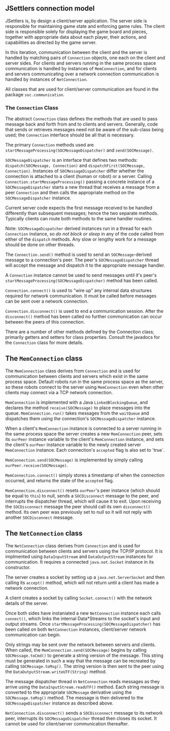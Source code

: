 #
## JSettlers connection model

JSettlers is, by design a client/server application. The server side is responsible for maintaining game state and enforcing game rules. The client side is responsible solely for displaying the game board and pieces, together with appropriate data about each player, their actions, and capabilities as directed by the game server.

In this iteration, communication between the client and the server is handled by matching pairs of `Connection` objects, one each on the client and server sides. For clients and servers running in the same process space communication is handled by instances of `MemConnection`, and for clients and servers communicating over a network connection communication is handled by instances of `NetConnection`. 

All classes that are used for client/server communication are found in the package `soc.communication`.

### The `Connection` Class

The abstract `Connection` class defines the methods that are used to pass message back and forth from and to clients and servers. Generally, code that sends or retrieves messages need not be aware of the sub-class being used; the `Connection`
interface should be all that is necessary.
 
 The primary `Connection` methods used are `startMessageProcessing(SOCMessageDispatcher)` and `send(SOCMessage)`. 
 
 `SOCMessageDispatcher` is an interface that defines two methods: `dispatch(SOCMessage, Connection)` and `dispatchFirst(SOCMessage, Connection)`. Instances of `SOCMessageDispatcher` differ whether the connection is attached to a client (human or robot) or a server. Calling `Connection.startMessageProcessing()` passing a concrete instance of a `SOCMessageDispatcher` starts a new thread that receives a message from a peer `Connection` and then calls the appropriate method on the `SOCMessageDispatcher` instance.
 
 Current server code expects the first message received to be handled differently than subsequent messages; hence the two separate methods. Typically clients can route both methods to the same handler routines.
 
 Note: `SOCMessageDispatcher` derived instances run in a thread for each `Connection` instance, so _do not block or sleep_ in any of the code called from either of the `dispatch` methods. Any slow or lengthy work for a message should be done on other threads.
  
 The `Connection.send()` method is used to send an `SOCMessage`-derived message to a connection's peer. The peer's `SOCMessageDispatcher` thread will accept the message and dispatch it to the appropriate message handler.
 
 A `Connection` instance cannot be used to send messages until it's peer's `startMessageProcessing(SOCMessageDispatcher)` method has been called.
 
 `Connection.connect()` is used to "wire up" any internal data structures required for network communication. It must be called before messages can be sent over a network connection.
 
 `Connection.disconnect()` is used to end a communication session. After the `disconnect()` method has been called no further communication can occur between the peers of this connection.
 
 There are a number of other methods defined by the Connection class; primarily getters and setters for class properties. Consult the javadocs for the `Connection` class for more details.

## The `MemConnection` class

The `MemConnection` class derives from `Connection` and is used for communication between clients and servers which exist in the same process space. Default robots run in the same process space as the server, so these robots connect to the server using `MemConnection` even when other clients may connect via a TCP network connection.

`MemConnection` is implemented with a Java `LinkedBlockingQueue`, and declares the method `receive(SOCMessage)` to place messages into the queue. `MemConnection.run()` takes messages from the `waitQueue` and dispatches them using the connection's `SOCMessageDispatcher` instance.

When a client's `MemConnection` instance is connected to a server running in the same process space the server creates a new `MemConnection` peer, sets its `ourPeer` instance variable to the client's `MemConnection` instance, and sets the client's `ourPeer` instance variable to the newly created server `MemConnection` instance. Each connection's `accepted` flag is also set to 'true`.

`MemConnection.send(SOCMessage)` is implemented by simply calling `ourPeer.receive(SOCMessage)`.

`MemConnection.connect()` simply stores a timestamp of when the connection occurred, and returns the state of the `accepted` flag.

`MemConnection.disconnect()` resets `ourPeer`'s peer instance (which should be equal to `this`) to null, sends a `SOCDisconnect` message to the peer, and interrupts the dispatcher thread, which will cause it to exit. Upon receiving the `SOCDisconnect` message the peer should call its own `disconnect()` method. Its own peer was previously set to null so it will not reply with another `SOCDisconnect` message.

## The `NetConnection` class

The `NetConnection` class derives from `Connection` and is used for communication between clients and servers using the TCP/IP protocol. It is implmented using `DataInputStream` and `DataOutputStream` instances for communication. It requires a connected `java.net.Socket` instance in its constructor. 

The server creates a socket by setting up a `java.net.ServerSocket` and then calling its `accept()` method, which will not return until a client has  made a network connection.

A client creates a socket by calling `Socket.connect()` with the network details of the server.

Once both sides have instaniated a new `NetConnection` instance each calls `connect()`, which links the internal Data*Streams to the socket's input and output streams. Once `startMessageProcessing(SOCMessageDispatcher)` has been called on both `NetConnection` instances, client/server network communication can begin.

Only strings may be sent over the network between servers and clients. When called, the `MemConnection.send(SOCMessage)` begins by calling `SOCMessage.toCmd()` to generate a string version of the message. This string must be generated in such a way that the message can be recreated by calling `SOCMessage.toMsg()`. The string version is then sent to the peer using the `DataOutputStream.writeUTF(String)` method.

The message dispatcher thread in `NetConnection` reads messages as they arrive using the `DataInputStream.readUTF()` method. Each string message is converted to the appropriate `SOCMessage` derivative using the `SOCMessage.toMsg()` method. The message is then delivered to the `SOCMessageDispatcher` instance as described above.

`NetConnection.disconnect()` sends a `SOCDisconnect` message to its network peer, interrupts its `SOCMessageDispatcher` thread then closes its socket. It cannot be used for client/server communication thereafter.
